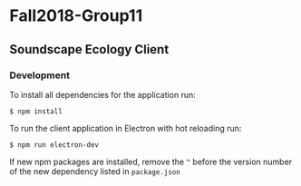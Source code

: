# Fall2018-Group11
## Soundscape Ecology Client

### Development
To install all dependencies for the application run:
```
$ npm install
```
To run the client application in Electron with hot reloading run:
```
$ npm run electron-dev
```
If new npm packages are installed, remove the `^` before the version number of the new dependency listed in `package.json` 